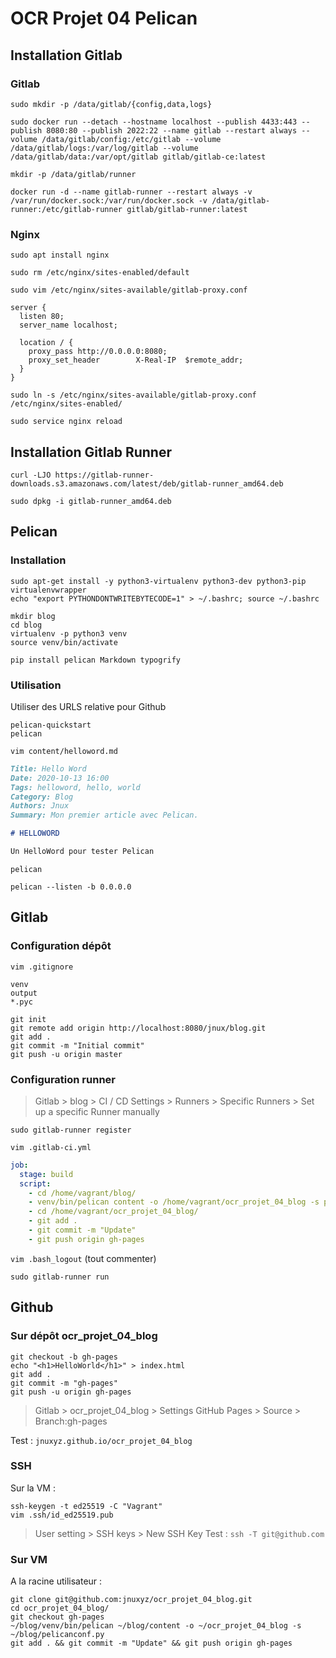 # OCR Projet 04 Pelican

## Installation Gitlab

### Gitlab

```shell
sudo mkdir -p /data/gitlab/{config,data,logs}

sudo docker run --detach --hostname localhost --publish 4433:443 --publish 8080:80 --publish 2022:22 --name gitlab --restart always --volume /data/gitlab/config:/etc/gitlab --volume /data/gitlab/logs:/var/log/gitlab --volume /data/gitlab/data:/var/opt/gitlab gitlab/gitlab-ce:latest

mkdir -p /data/gitlab/runner

docker run -d --name gitlab-runner --restart always -v /var/run/docker.sock:/var/run/docker.sock -v /data/gitlab-runner:/etc/gitlab-runner gitlab/gitlab-runner:latest
```

### Nginx

```shell
sudo apt install nginx

sudo rm /etc/nginx/sites-enabled/default

sudo vim /etc/nginx/sites-available/gitlab-proxy.conf
```

```nginx
server {
  listen 80;
  server_name localhost;

  location / {
    proxy_pass http://0.0.0.0:8080;
    proxy_set_header        X-Real-IP  $remote_addr;
  }
}
```

```shell
sudo ln -s /etc/nginx/sites-available/gitlab-proxy.conf /etc/nginx/sites-enabled/

sudo service nginx reload
```

## Installation Gitlab Runner

```shell
curl -LJO https://gitlab-runner-downloads.s3.amazonaws.com/latest/deb/gitlab-runner_amd64.deb

sudo dpkg -i gitlab-runner_amd64.deb
```

## Pelican

### Installation

```shell
sudo apt-get install -y python3-virtualenv python3-dev python3-pip virtualenvwrapper
echo "export PYTHONDONTWRITEBYTECODE=1" > ~/.bashrc; source ~/.bashrc

mkdir blog
cd blog
virtualenv -p python3 venv
source venv/bin/activate

pip install pelican Markdown typogrify
```

### Utilisation

Utiliser des URLS relative pour Github

```shell
pelican-quickstart
pelican

vim content/helloword.md
```

```markdown
Title: Hello Word
Date: 2020-10-13 16:00
Tags: helloword, hello, world
Category: Blog
Authors: Jnux
Summary: Mon premier article avec Pelican.

# HELLOWORD

Un HelloWord pour tester Pelican
```

```shell
pelican

pelican --listen -b 0.0.0.0
```

## Gitlab

### Configuration dépôt

`vim .gitignore `

```shell
venv
output
*.pyc
```

```shell
git init
git remote add origin http://localhost:8080/jnux/blog.git
git add .
git commit -m "Initial commit"
git push -u origin master
```

### Configuration runner

>Gitlab > blog > CI / CD Settings > Runners > Specific Runners > Set up a specific Runner manually

```shell
sudo gitlab-runner register

vim .gitlab-ci.yml
```

```yaml
job:
  stage: build
  script:
    - cd /home/vagrant/blog/
    - venv/bin/pelican content -o /home/vagrant/ocr_projet_04_blog -s pelicanconf.py
    - cd /home/vagrant/ocr_projet_04_blog/
    - git add .
    - git commit -m "Update"
    - git push origin gh-pages
```


`vim .bash_logout` (tout commenter)

`sudo gitlab-runner run`

## Github

### Sur dépôt **ocr_projet_04_blog**

```shell
git checkout -b gh-pages
echo "<h1>HelloWorld</h1>" > index.html
git add . 
git commit -m "gh-pages"  
git push -u origin gh-pages
```

> Gitlab > ocr_projet_04_blog > Settings GitHub Pages > Source > Branch:gh-pages

Test :
  `jnuxyz.github.io/ocr_projet_04_blog`

### SSH

Sur la VM :

```shell
ssh-keygen -t ed25519 -C "Vagrant"
vim .ssh/id_ed25519.pub
```

> User setting > SSH keys > New SSH Key
Test : `ssh -T git@github.com`

### Sur VM

A la racine utilisateur :

```shell
git clone git@github.com:jnuxyz/ocr_projet_04_blog.git
cd ocr_projet_04_blog/
git checkout gh-pages
~/blog/venv/bin/pelican ~/blog/content -o ~/ocr_projet_04_blog -s ~/blog/pelicanconf.py
git add . && git commit -m "Update" && git push origin gh-pages
```

